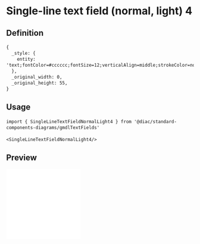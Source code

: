 # Single-line text field (normal, light) 4

## Definition

```
{
  _style: { 
    entity: 'text;fontColor=#cccccc;fontSize=12;verticalAlign=middle;strokeColor=none;fillColor=none;whiteSpace=wrap;html=1;',
  },
  _original_width: 0,
  _original_height: 55,
}
```

## Usage

```
import { SingleLineTextFieldNormalLight4 } from '@diac/standard-components-diagrams/gmdlTextFields'

<SingleLineTextFieldNormalLight4/>
```

## Preview

<img src="./single-line-text-field-normal-light-4.png" width="200"/>
